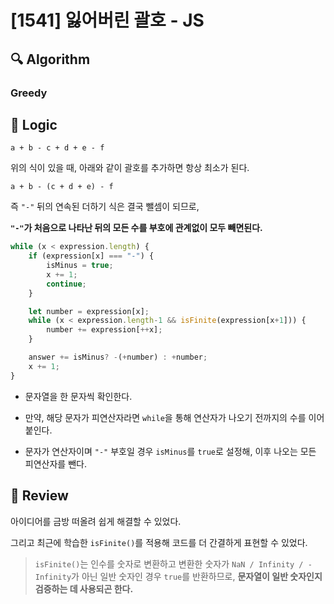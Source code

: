 # [1541] 잃어버린 괄호 - JS

## :mag: Algorithm

### Greedy

## :round_pushpin: Logic

```
a + b - c + d + e - f
```

위의 식이 있을 때, 아래와 같이 괄호를 추가하면 항상 최소가 된다.

```
a + b - (c + d + e) - f
```

즉 `"-"` 뒤의 연속된 더하기 식은 결국 뺄셈이 되므로,

**`"-"`가 처음으로 나타난 뒤의 모든 수를 부호에 관계없이 모두 빼면된다.**

```js
while (x < expression.length) {
    if (expression[x] === "-") {
        isMinus = true;
        x += 1;
        continue;
    }

    let number = expression[x];   
    while (x < expression.length-1 && isFinite(expression[x+1])) {
        number += expression[++x];
    }

    answer += isMinus? -(+number) : +number;
    x += 1;
}
```

- 문자열을 한 문자씩 확인한다.

- 만약, 해당 문자가 피연산자라면 `while`을 통해 연산자가 나오기 전까지의 수를 이어붙인다.

- 문자가 연산자이며 `"-"` 부호일 경우 `isMinus`를 `true`로 설정해, 이후 나오는 모든 피연산자를 뺀다.

## :memo: Review

아이디어를 금방 떠올려 쉽게 해결할 수 있었다.

그리고 최근에 학습한 `isFinite()`를 적용해 코드를 더 간결하게 표현할 수 있었다.

> `isFinite()`는 인수를 숫자로 변환하고 변환한 숫자가 `NaN / Infinity / -Infinity`가 아닌 일반 숫자인 경우 `true`를 반환하므로, **문자열이 일반 숫자인지 검증하는 데 사용되곤 한다.**